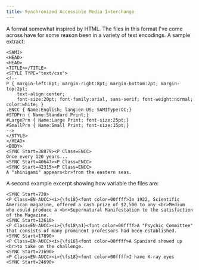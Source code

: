 ```yaml
---
title: Synchronized Accessible Media Interchange
---
```

A format somewhat inspired by HTML. The files in this format
I've come across have for some reason been in a variety of text
encodings. A sample extract:

~~~
<SAMI>
<HEAD>
<HEAD>
<TITLE></TITLE>
<STYLE TYPE="text/css">
<!--
P { margin-left:8pt; margin-right:8pt; margin-bottom:2pt; margin-top:2pt;
	text-align:center;
	font-size:20pt; font-family:arial, sans-serif; font-weight:normal; color:white; }
.ENCC { Name:English; lang:en-US; SAMIType:CC;}
#STDPrn { Name:Standard Print;}
#LargePrn { Name:Large Print; font-size:25pt;}
#SmallPrn { Name:Small Print; font-size:15pt;}
-->
</STYLE>
</HEAD>
<BODY>
<SYNC Start=38879><P Class=ENCC>
Once every 120 years...
<SYNC Start=40647><P Class=ENCC>
<SYNC Start=42315><P Class=ENCC>
A "shinigami" appears<br>from the eastern seas.

~~~
A second example excerpt showing how variable the files are:

~~~
<SYNC Start=720>
<P Class=EN-AUCC><i>{\fs18}<font color=00ffff>In 1922, Scientific American magazine, offered a cash prize of $2,500 to any <br>Medium who could produce a <br>Supernatural Manifestation to the satisfaction of the Magazine.
<SYNC Start=12610>
<P Class=EN-AUCC><i>{\fs18\a1}<font color=00ffff>A "Psychic Committee" that consists of many prominent professors had been established.
<SYNC Start=17890>
<P Class=EN-AUCC><i>{\fs18}<font color=00ffff>A Spaniard showed up <br>to take on the challenge.
<SYNC Start=21690>
<P Class=EN-AUCC><i>{\fs18}<font color=00ffff>I have X-ray eyes 
<SYNC Start=24690>

~~~

